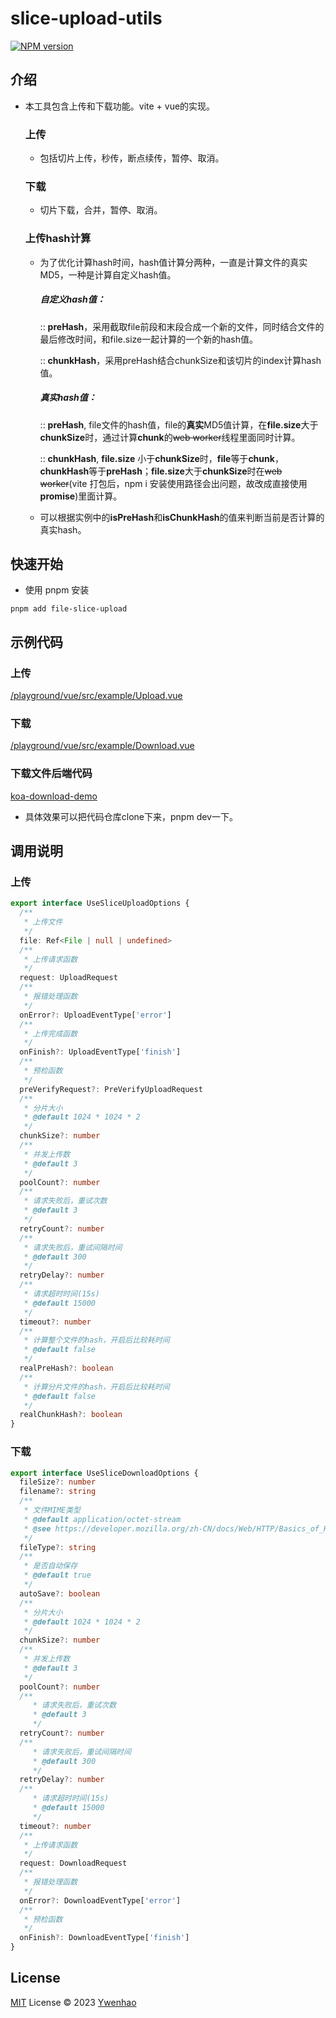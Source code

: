 # slice-upload-utils

[![NPM version](https://img.shields.io/npm/v/slice-upload-utils?color=a1b858&label=)](https://www.npmjs.com/package/slice-upload-utils)

## 介绍

* 本工具包含上传和下载功能。vite + vue的实现。

  ### 上传

  - 包括切片上传，秒传，断点续传，暂停、取消。

  ### 下载

  - 切片下载，合并，暂停、取消。

  ### 上传hash计算

  - 为了优化计算hash时间，hash值计算分两种，一直是计算文件的真实MD5，一种是计算自定义hash值。

    ##### 自定义hash值：

     :: **preHash**，采用截取file前段和末段合成一个新的文件，同时结合文件的最后修改时间，和file.size一起计算的一个新的hash值。

    :: **chunkHash**，采用preHash结合chunkSize和该切片的index计算hash值。

    ##### 真实hash值：

    :: **preHash**, file文件的hash值，file的**真实**MD5值计算，在**file.size**大于**chunkSize**时，通过计算**chunk**的~~web worker~~线程里面同时计算。

    :: **chunkHash**, **file.size** 小于**chunkSize**时，**file**等于**chunk**，**chunkHash**等于**preHash**；**file.size**大于**chunkSize**时在~~web worker~~(vite 打包后，npm i 安装使用路径会出问题，故改成直接使用**promise**)里面计算。

  - 可以根据实例中的**isPreHash**和**isChunkHash**的值来判断当前是否计算的真实hash。


## 快速开始

 * 使用 pnpm 安装

  ```shell
pnpm add file-slice-upload
  ```

 ## 示例代码
### 上传
[/playground/vue/src/example/Upload.vue](./playground/vue/src/example/Upload.vue)
### 下载
[/playground/vue/src/example/Download.vue](./playground/vue/src/example/Download.vue)

### 下载文件后端代码
[koa-download-demo](https://github.com/ywenhao/koa-download-demo)

- 具体效果可以把代码仓库clone下来，pnpm dev一下。

## 调用说明

### 上传
```ts
export interface UseSliceUploadOptions {
  /**
   * 上传文件
   */
  file: Ref<File | null | undefined>
  /**
   * 上传请求函数
   */
  request: UploadRequest
  /**
   * 报错处理函数
   */
  onError?: UploadEventType['error']
  /**
   * 上传完成函数
   */
  onFinish?: UploadEventType['finish']
  /**
   * 预检函数
   */
  preVerifyRequest?: PreVerifyUploadRequest
  /**
   * 分片大小
   * @default 1024 * 1024 * 2
   */
  chunkSize?: number
  /**
   * 并发上传数
   * @default 3
   */
  poolCount?: number
  /**
   * 请求失败后，重试次数
   * @default 3
   */
  retryCount?: number
  /**
   * 请求失败后，重试间隔时间
   * @default 300
   */
  retryDelay?: number
  /**
   * 请求超时时间(15s)
   * @default 15000
   */
  timeout?: number
  /**
   * 计算整个文件的hash，开启后比较耗时间
   * @default false
   */
  realPreHash?: boolean
  /**
   * 计算分片文件的hash，开启后比较耗时间
   * @default false
   */
  realChunkHash?: boolean
}
```

### 下载
```ts
export interface UseSliceDownloadOptions {
  fileSize?: number
  filename?: string
  /**
   * 文件MIME类型
   * @default application/octet-stream
   * @see https://developer.mozilla.org/zh-CN/docs/Web/HTTP/Basics_of_HTTP/MIME_types/Common_types
   */
  fileType?: string
  /**
   * 是否自动保存
   * @default true
   */
  autoSave?: boolean
  /**
   * 分片大小
   * @default 1024 * 1024 * 2
   */
  chunkSize?: number
  /**
   * 并发上传数
   * @default 3
   */
  poolCount?: number
  /**
     * 请求失败后，重试次数
     * @default 3
     */
  retryCount?: number
  /**
     * 请求失败后，重试间隔时间
     * @default 300
     */
  retryDelay?: number
  /**
     * 请求超时时间(15s)
     * @default 15000
     */
  timeout?: number
  /**
   * 上传请求函数
   */
  request: DownloadRequest
  /**
   * 报错处理函数
   */
  onError?: DownloadEventType['error']
  /**
   * 预检函数
   */
  onFinish?: DownloadEventType['finish']
}
```

## License

[MIT](./LICENSE) License © 2023 [Ywenhao](https://github.com/ywenhao)